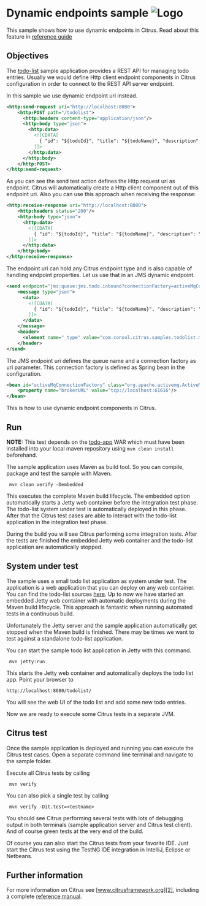 Dynamic endpoints sample ![Logo][1]
==============

This sample shows how to use dynamic endpoints in Citrus. Read about this feature in [reference guide][4]

Objectives
---------

The [todo-list](../todo-app/README.md) sample application provides a REST API for managing todo entries.
Usually we would define Http client endpoint components in Citrus configuration in order to connect to the REST API
server endpoint.

In this sample we use dynamic endpoint uri instead.
    
```xml
<http:send-request uri="http://localhost:8080">
    <http:POST path="/todolist">
      <http:headers content-type="application/json"/>
      <http:body type="json">
        <http:data>
          <![CDATA[
            { "id": "${todoId}", "title": "${todoName}", "description": "${todoDescription}", "done": ${done}}
          ]]>
        </http:data>
      </http:body>
    </http:POST>
</http:send-request>
```
        
As you can see the send test action defines the Http request uri as endpoint. Citrus will automatically create a Http client
component out of this endpoint uri. Also you can use this approach when receiving the response:

```xml
<http:receive-response uri="http://localhost:8080">
    <http:headers status="200"/>
    <http:body type="json">
      <http:data>
        <![CDATA[
          { "id": "${todoId}", "title": "${todoName}", "description": "${todoDescription}", "done": ${done}}
        ]]>
      </http:data>
    </http:body>
</http:receive-response>
```

The endpoint uri can hold any Citrus endpoint type and is also capable of handling endpoint properties. Let us use that in an
JMS dynamic endpoint.

```xml
<send endpoint="jms:queue:jms.todo.inbound?connectionFactory=activeMqConnectionFactory">
    <message type="json">
      <data>
        <![CDATA[
          { "id": "${todoId}", "title": "${todoName}", "description": "${todoDescription}", "done": ${done}}
        ]]>
      </data>
    </message>
    <header>
      <element name="_type" value="com.consol.citrus.samples.todolist.model.TodoEntry"/>
    </header>
</send>    
```
        
The JMS endpoint uri defines the queue name and a connection factory as uri parameter. This connection factory is defined 
as Spring bean in the configuration.

```xml
<bean id="activeMqConnectionFactory" class="org.apache.activemq.ActiveMQConnectionFactory">
    <property name="brokerURL" value="tcp://localhost:61616"/>
</bean>
```
        
This is how to use dynamic endpoint components in Citrus.
                
Run
---------

**NOTE:** This test depends on the [todo-app](../todo-app/) WAR which must have been installed into your local maven repository using `mvn clean install` beforehand.

The sample application uses Maven as build tool. So you can compile, package and test the
sample with Maven.
 
     mvn clean verify -Dembedded
    
This executes the complete Maven build lifecycle. The embedded option automatically starts a Jetty web
container before the integration test phase. The todo-list system under test is automatically deployed in this phase.
After that the Citrus test cases are able to interact with the todo-list application in the integration test phase.

During the build you will see Citrus performing some integration tests.
After the tests are finished the embedded Jetty web container and the todo-list application are automatically stopped.

System under test
---------

The sample uses a small todo list application as system under test. The application is a web application
that you can deploy on any web container. You can find the todo-list sources [here](../todo-app). Up to now we have started an 
embedded Jetty web container with automatic deployments during the Maven build lifecycle. This approach is fantastic 
when running automated tests in a continuous build.
  
Unfortunately the Jetty server and the sample application automatically get stopped when the Maven build is finished. 
There may be times we want to test against a standalone todo-list application.  

You can start the sample todo list application in Jetty with this command.

     mvn jetty:run

This starts the Jetty web container and automatically deploys the todo list app. Point your browser to
 
    http://localhost:8080/todolist/

You will see the web UI of the todo list and add some new todo entries.

Now we are ready to execute some Citrus tests in a separate JVM.

Citrus test
---------

Once the sample application is deployed and running you can execute the Citrus test cases.
Open a separate command line terminal and navigate to the sample folder.

Execute all Citrus tests by calling

     mvn verify

You can also pick a single test by calling

     mvn verify -Dit.test=<testname>

You should see Citrus performing several tests with lots of debugging output in both terminals (sample application server
and Citrus test client). And of course green tests at the very end of the build.

Of course you can also start the Citrus tests from your favorite IDE.
Just start the Citrus test using the TestNG IDE integration in IntelliJ, Eclipse or Netbeans.

Further information
---------

For more information on Citrus see [www.citrusframework.org][2], including
a complete [reference manual][3].

 [1]: https://www.citrusframework.org/img/brand-logo.png "Citrus"
 [2]: https://www.citrusframework.org
 [3]: https://www.citrusframework.org/reference/html/
 [4]: https://www.citrusframework.org/reference/html#endpoint-components
